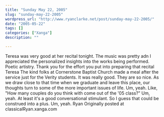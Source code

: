 ```yaml
---
title: "Sunday May 22, 2005"
slug: "sunday-may-22-2005"
wordpress_url: "http://www.ryanclarke.net/post/sunday-may-22-2005/"
date: "2005-05-22"
tags: []
categories: ["Xanga"]
description: ""

---
```


Teresa was very good at her recital tonight. The music was pretty adn I appreciated the personalized insights into the works being performed. Poetic artistry. Thank you for the effort you put into preparing that recital Teresa
 The kind folks at Cornerstone Baptist Church made a meal after the service just for the Verity students. It was really good. They are so nice.
 As we draw close to that time when we graduate and leave this place, our thoughts turn to some of the more important issues of life. Um, yeah. Like, "How many couples do you think with come out of the '05 class?" Um, yeah. At least it's a good conversational stimulant. So I guess that could be construed into a plus. Um, yeah.
 Ryan
Originally posted at classicalRyan.xanga.com
